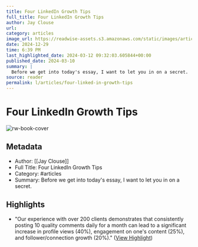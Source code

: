 ```yaml
---
title: Four LinkedIn Growth Tips
full_title: Four LinkedIn Growth Tips
author: Jay Clouse
url: 
category: articles
image_url: https://readwise-assets.s3.amazonaws.com/static/images/article0.00998d930354.png
date: 2024-12-29
time: 6:39 PM
last_highlighted_date: 2024-03-12 09:32:03.605844+00:00
published_date: 2024-03-10
summary: |
  Before we get into today's essay, I want to let you in on a secret.
source: reader
permalink: l/articles/four-linked-in-growth-tips
---
```

# Four LinkedIn Growth Tips

![rw-book-cover](https://readwise-assets.s3.amazonaws.com/static/images/article0.00998d930354.png)

## Metadata
- Author: [[Jay Clouse]]
- Full Title: Four LinkedIn Growth Tips
- Category: #articles
- Summary: Before we get into today's essay, I want to let you in on a secret.

## Highlights
- "Our experience with over 200 clients demonstrates that consistently posting 10 quality comments daily for a month can lead to a significant increase in profile views (40%), engagement on one's content (25%), and follower/connection growth (20%)." ([View Highlight](https://read.readwise.io/read/01hrs02ct62fd5w9ycj51m23nk))


